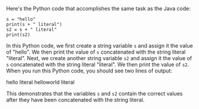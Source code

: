 Here's the Python code that accomplishes the same task as the Java code:
```
s = "hello"
print(s + " literal")
s2 = s + " literal"
print(s2)
```
In this Python code, we first create a string variable `s` and assign it the value of "hello". We then print the value of `s` concatenated with the string literal "literal". 
Next, we create another string variable `s2` and assign it the value of `s` concatenated with the string literal "literal". We then print the value of `s2`. 
When you run this Python code, you should see two lines of output:

hello literal
helloworld literal

This demonstrates that the variables `s` and `s2` contain the correct values after they have been concatenated with the string literal.

